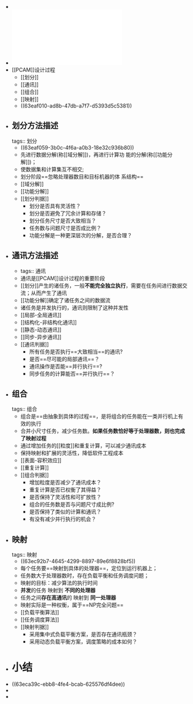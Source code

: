 -
- ![PC7.pdf](../assets/PC7_1676341151951_0.pdf)
- [[PCAM]]设计过程
	- [[划分]]
	- [[通讯]]
	- [[组合]]
	- [[映射]]
	- ((63eaf010-ad8b-47db-a7f7-d5393d5c5381))
- ## 划分方法描述
  tags:: 划分
	- ((63eaf059-3b0c-4f6a-a0b3-18e32c936b80))
	- 先进行数据分解(称[[域分解]])，再进行计算功
	  能的分解(称[[功能分解]])；
	- 使数据集和计算集互不相交;
	- 划分阶段==忽略处理器数目和目标机器的体
	  系结构==
	- [[域分解]]
	- [[功能分解]]
	- [[划分判据]]
		- 划分是否具有灵活性？
		- 划分是否避免了冗余计算和存储？
		- 划分任务尺寸是否大致相当？
		- 任务数与问题尺寸是否成比例？
		- 功能分解是一种更深层次的分解，是否合理？
- ## 通讯方法描述
	- tags:: 通讯
	- 通讯是[[PCAM]]设计过程的重要阶段
	- [[划分]]产生的诸任务，一般**不能完全独立执行**，需要在任务间进行数据交流；从而产生了通讯
	- [[功能分解]]确定了诸任务之间的数据流
	- 诸任务是并发执行的，通讯则限制了这种并发性
	- [[局部-全局通讯]]
	- [[结构化-非结构化通讯]]
	- [[静态-动态通讯]]
	- [[同步-异步通讯]]
	- [[通讯判据]]
		- 所有任务是否执行==大致相当==的通讯?
		- 是否==尽可能的局部通讯==？
		- 通讯操作是否能==并行执行==?
		- 同步任务的计算能否==并行执行==？
- ## 组合
  tags:: 组合
	- 组合是==由抽象到具体的过程==，是将组合的任务能在一类并行机上有效的执行
	- 合并小尺寸任务，减少任务数。**如果任务数恰好等于处理器数，则也完成了映射过程**
	- 通过增加任务的[[粒度]]和重复计算，可以减少通讯成本
	- 保持映射和扩展的灵活性，降低软件工程成本
	- [[表面-容积效应]]
	- [[重复计算]]
	- [[组合判据]]
		- 增加粒度是否减少了通讯成本？
		- 重复计算是否已权衡了其得益？
		- 是否保持了灵活性和可扩放性？
		- 组合的任务数是否与问题尺寸成比例?
		- 是否保持了类似的计算和通讯？
		- 有没有减少并行执行的机会？
- ## 映射
  tags:: 映射
	- ((63ec92b7-4645-4299-8897-89e6f8828bf5))
	- 每个任务要==映射到具体的处理器==，定位到运行机器上；
	- 任务数大于处理器数时，存在负载平衡和任务调度问题；
	- 映射的目标：减少算法的执行时间
	- **并发**的任务 映射到 **不同的处理器**
	- 任务之间**存在高通讯**的 映射到 **同一处理器**
	- 映射实际是一种权衡，属于==NP完全问题==
	- [[负载平衡算法]]
	- [[任务调度算法]]
	- [[映射判据]]
		- 采用集中式负载平衡方案，是否存在通讯瓶颈？
		- 采用动态负载平衡方案，调度策略的成本如何？
- # 小结
- ((63eca39c-ebb8-4fe4-bcab-625576df4dee))
-
-